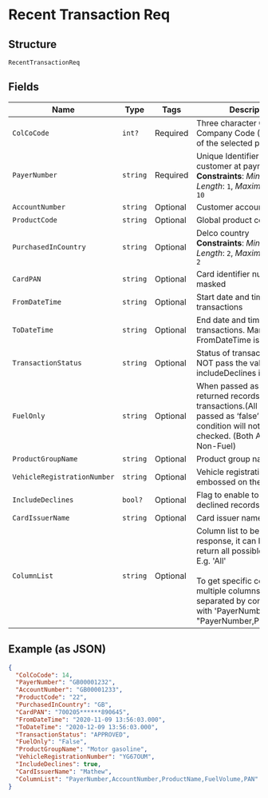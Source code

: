 
# Recent Transaction Req

## Structure

`RecentTransactionReq`

## Fields

| Name | Type | Tags | Description |
|  --- | --- | --- | --- |
| `ColCoCode` | `int?` | Required | Three character Collecting Company Code (Shell Code) of the selected payer |
| `PayerNumber` | `string` | Required | Unique Identifier for the customer at payment point.<br>**Constraints**: *Minimum Length*: `1`, *Maximum Length*: `10` |
| `AccountNumber` | `string` | Optional | Customer account number. |
| `ProductCode` | `string` | Optional | Global product code |
| `PurchasedInCountry` | `string` | Optional | Delco country<br>**Constraints**: *Minimum Length*: `2`, *Maximum Length*: `2` |
| `CardPAN` | `string` | Optional | Card identifier number masked |
| `FromDateTime` | `string` | Optional | Start date and time of transactions |
| `ToDateTime` | `string` | Optional | End date and time of transactions. Mandatory if FromDateTime is provided. |
| `TransactionStatus` | `string` | Optional | Status of transaction. DO NOT pass the value if includeDeclines is passed |
| `FuelOnly` | `string` | Optional | When passed as ‘true’ Only returned records with Fuel transactions.(All Fuels).When passed as ‘false’ the above condition will not be checked. (Both All Fuels and Non-Fuel) |
| `ProductGroupName` | `string` | Optional | Product group name |
| `VehicleRegistrationNumber` | `string` | Optional | Vehicle registration number embossed on the card |
| `IncludeDeclines` | `bool?` | Optional | Flag to enable to get declined records |
| `CardIssuerName` | `string` | Optional | Card issuer name |
| `ColumnList` | `string` | Optional | Column list to be part of response, it can be 'All' to return all possible column. E.g. 'All'<br><br>To get specific columns pass multiple columns name separated by comma along with 'PayerNumber'. E.g. "PayerNumber,ProductCode" |

## Example (as JSON)

```json
{
  "ColCoCode": 14,
  "PayerNumber": "GB00001232",
  "AccountNumber": "GB00001233",
  "ProductCode": "22",
  "PurchasedInCountry": "GB",
  "CardPAN": "700205******890645",
  "FromDateTime": "2020-11-09 13:56:03.000",
  "ToDateTime": "2020-12-09 13:56:03.000",
  "TransactionStatus": "APPROVED",
  "FuelOnly": "False",
  "ProductGroupName": "Motor gasoline",
  "VehicleRegistrationNumber": "YG67OUM",
  "IncludeDeclines": true,
  "CardIssuerName": "Mathew",
  "ColumnList": "PayerNumber,AccountNumber,ProductName,FuelVolume,PAN"
}
```

